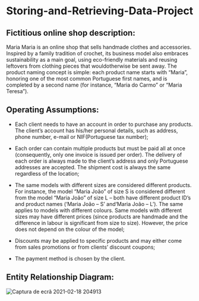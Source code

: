 # Storing-and-Retrieving-Data-Project

## Fictitious online shop description:
  Maria Maria is an online shop that sells handmade clothes and accessories. Inspired by a family tradition of crochet, its business model also embraces sustainability as a main goal, using eco-friendly materials and reusing leftovers from clothing pieces that wouldotherwise be sent away. The product naming concept is simple: each product name starts with “Maria”, honoring one of the most common Portuguese first names, and is completed by a second name (for instance, “Maria do Carmo” or “Maria Teresa”).
  
## Operating Assumptions:
 - Each client needs to have an account in order to purchase any products. The client’s account has his/her personal details, such as address, phone number, e-mail or NIF(Portuguese tax number);
 
 - Each order can contain multiple products but must be paid all at once (consequently, only one invoice is issued per order). The delivery of each order is always made to the client’s address and only Portuguese addresses are accepted. The shipment cost is always the same regardless of the location;
 
 - The same models with different sizes are considered different products. For instance, the model “Maria João” of size S is considered different from the model “Maria João” of size L – both have different product ID’s and product names (‘Maria João – S’ and‘Maria João – L’). The same applies to models with different colours. Same models with different sizes may have different prices (since products are handmade and the difference in labour is significant from size to size). However, the price does not depend on the colour of the model;
 
 - Discounts may be applied to specific products and may either come from sales promotions or from clients’ discount coupons;
  - The payment method is chosen by the client.

## Entity Relationship Diagram:
![Captura de ecrã 2021-02-18 204913](https://user-images.githubusercontent.com/72451435/108420201-647ce900-722b-11eb-965a-c87bf25b9d66.png)
